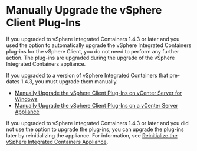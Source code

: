 # Manually Upgrade the vSphere Client Plug-Ins #

If you upgraded to vSphere Integrated Containers 1.4.3 or later and you used the option to automatically upgrade the vSphere Integrated Containers plug-ins for the vSphere Client, you do not need to perform any further action. The plug-ins are upgraded during the upgrade of the vSphere Integrated Containers appliance.

If you upgraded to a version of vSphere Integrated Containers that pre-dates 1.4.3, you must upgrade them manually. 

- [Manually Upgrade the vSphere Client Plug-Ins on vCenter Server for Windows](upgrade_h5_plugin_windows.md)
- [Manually Upgrade the vSphere Client Plug-Ins on a vCenter Server Appliance](upgrade_h5_plugin_vcsa.md)

If you upgraded to vSphere Integrated Containers 1.4.3 or later and you did not use the option to upgrade the plug-ins, you can  upgrade the plug-ins later by reinitializing the appliance. For information, see [Reinitialize the vSphere Integrated Containers Appliance](reinitialize_appliance.md).